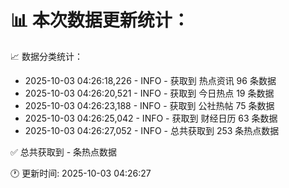 📊 本次数据更新统计：
==========================

📈 数据分类统计：
- 2025-10-03 04:26:18,226 - INFO - 获取到 热点资讯 96 条数据
- 2025-10-03 04:26:20,521 - INFO - 获取到 今日热点 19 条数据
- 2025-10-03 04:26:23,188 - INFO - 获取到 公社热帖 75 条数据
- 2025-10-03 04:26:25,042 - INFO - 获取到 财经日历 63 条数据
- 2025-10-03 04:26:27,052 - INFO - 总共获取到 253 条热点数据

✅ 总共获取到 - 条热点数据

🕐 更新时间: 2025-10-03 04:26:27
